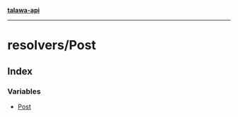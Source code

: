 [**talawa-api**](../../README.md)

***

# resolvers/Post

## Index

### Variables

- [Post](variables/Post.md)
